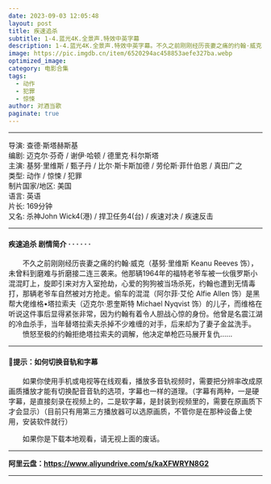 ```yaml
---
date: 2023-09-03 12:05:48
layout: post
title: 疾速追杀
subtitle: 1-4.蓝光4K.全景声.特效中英字幕
description: 1-4.蓝光4K.全景声.特效中英字幕。不久之前刚刚经历丧妻之痛的约翰·威克，未曾料到磨难与折磨接二连三袭来。他那辆1964年的福特老爷车被一伙俄罗斯小混混盯上，旋即引来对方入室抢劫，心爱的狗狗被当场杀死，约翰也遭到无情毒打，那辆老爷车自然被对方抢走......
image: https://pic.imgdb.cn/item/6520294ac458853aefe327ba.webp
optimized_image: 
category: 电影合集
tags:
  - 动作
  - 犯罪
  - 惊悚
author: 对酒当歌
paginate: true
---
```


---

导演: 查德·斯塔赫斯基  
编剧: 迈克尔·芬奇 / 谢伊·哈顿 / 德里克·科尔斯塔  
主演: 基努·里维斯 / 甄子丹 / 比尔·斯卡斯加德 / 劳伦斯·菲什伯恩 / 真田广之  
类型: 动作 / 惊悚 / 犯罪  
制片国家/地区: 美国  
语言: 英语  
片长: 169分钟  
又名: 杀神John Wick4(港) / 捍卫任务4(台) / 疾速对决 / 疾速反击  

---

#### 疾速追杀 剧情简介 · · · · · ·

　　不久之前刚刚经历丧妻之痛的约翰·威克（基努·里维斯 Keanu Reeves 饰），未曾料到磨难与折磨接二连三袭来。他那辆1964年的福特老爷车被一伙俄罗斯小混混盯上，旋即引来对方入室抢劫，心爱的狗狗被当场杀死，约翰也遭到无情毒打，那辆老爷车自然被对方抢走。偷车的混混（阿尔菲·艾伦 Alfie Allen 饰）是黑帮大佬维格•塔拉索夫（迈克尔·恩奎斯特 Michael Nyqvist 饰）的儿子，而维格在听说这件事后显得紧张非常，因为约翰有着令人胆战心惊的身份。他曾是名震江湖的冷血杀手，当年替塔拉索夫杀掉不少难缠的对手，后来却为了妻子金盆洗手。
　　愤怒至极的约翰拒绝塔拉索夫的调解，他决定单枪匹马展开复仇……

---

#### 🔔提示：如何切换音轨和字幕

　　如果你使用手机或电视等在线观看，播放多音轨视频时，需要把分辨率改成原画质播放才能有切换配音音轨的选项，字幕也一样的道理。（字幕有两种，一是硬字幕，是直接刻录在视频上的，二是软字幕，是封装到视频里的，需要在原画质下才会显示）（目前只有用第三方播放器可以选原画质，不管你是在那种设备上使用，安装软件就行）

　　如果你是下载本地观看，请无视上面的废话。

---

**阿里云盘：<https://www.aliyundrive.com/s/kaXFWRYN8G2>**

---
